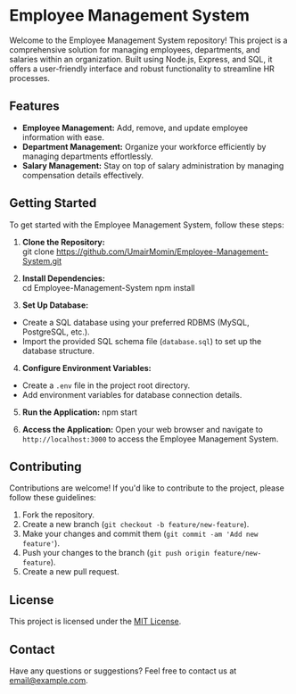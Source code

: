 # Employee Management System

Welcome to the Employee Management System repository! This project is a comprehensive solution for managing employees, departments, and salaries within an organization. Built using Node.js, Express, and SQL, it offers a user-friendly interface and robust functionality to streamline HR processes.

## Features

- **Employee Management:** Add, remove, and update employee information with ease.
- **Department Management:** Organize your workforce efficiently by managing departments effortlessly.
- **Salary Management:** Stay on top of salary administration by managing compensation details effectively.

## Getting Started

To get started with the Employee Management System, follow these steps:

1. **Clone the Repository:**<br>
git clone https://github.com/UmairMomin/Employee-Management-System.git

2. **Install Dependencies:** <br>
cd Employee-Management-System
npm install

3. **Set Up Database:**
- Create a SQL database using your preferred RDBMS (MySQL, PostgreSQL, etc.).
- Import the provided SQL schema file (`database.sql`) to set up the database structure.

4. **Configure Environment Variables:**
- Create a `.env` file in the project root directory.
- Add environment variables for database connection details.

5. **Run the Application:**
npm start

6. **Access the Application:**
Open your web browser and navigate to `http://localhost:3000` to access the Employee Management System.

## Contributing

Contributions are welcome! If you'd like to contribute to the project, please follow these guidelines:

1. Fork the repository.
2. Create a new branch (`git checkout -b feature/new-feature`).
3. Make your changes and commit them (`git commit -am 'Add new feature'`).
4. Push your changes to the branch (`git push origin feature/new-feature`).
5. Create a new pull request.

## License

This project is licensed under the [MIT License](LICENSE).

## Contact

Have any questions or suggestions? Feel free to contact us at [email@example.com](mailto:email@example.com).
